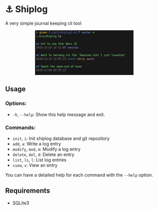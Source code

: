 # ⚓ Shiplog
A very simple journal keeping cli tool

<p align="center">
    <img src="https://github.com/buzz-language/shiplog/blob/main/screen.png?raw=true" alt="Shiplog">
</p>

## Usage

### Options:
- `-h`, `--help`: Show this help message and exit.

### Commands:
- `init`, `i`: Init shiplog database and git repository
- `add`, `a`: Write a log entry
- `modify`, `mod`, `m`: Modify a log entry
- `delete`, `del`, `d`: Delete an entry
- `list`, `ls`, `l`: List log entries
- `view`, `v`: View an entry

You can have a detailed help for each command with the `--help` option.

## Requirements

- SQLite3